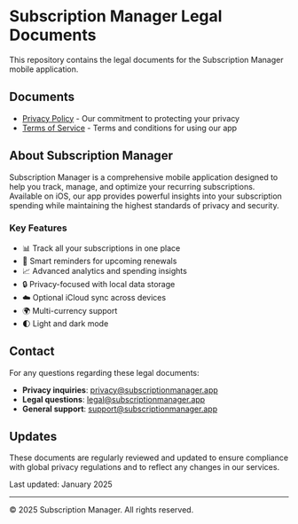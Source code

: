 # Subscription Manager Legal Documents

This repository contains the legal documents for the Subscription Manager mobile application.

## Documents

- [Privacy Policy](./PRIVACY_POLICY.md) - Our commitment to protecting your privacy
- [Terms of Service](./TERMS_OF_SERVICE.md) - Terms and conditions for using our app

## About Subscription Manager

Subscription Manager is a comprehensive mobile application designed to help you track, manage, and optimize your recurring subscriptions. Available on iOS, our app provides powerful insights into your subscription spending while maintaining the highest standards of privacy and security.

### Key Features

- 📊 Track all your subscriptions in one place
- 🔔 Smart reminders for upcoming renewals
- 📈 Advanced analytics and spending insights
- 🔒 Privacy-focused with local data storage
- ☁️ Optional iCloud sync across devices
- 🌍 Multi-currency support
- 🌓 Light and dark mode

## Contact

For any questions regarding these legal documents:

- **Privacy inquiries**: privacy@subscriptionmanager.app
- **Legal questions**: legal@subscriptionmanager.app
- **General support**: support@subscriptionmanager.app

## Updates

These documents are regularly reviewed and updated to ensure compliance with global privacy regulations and to reflect any changes in our services.

Last updated: January 2025

---

© 2025 Subscription Manager. All rights reserved.